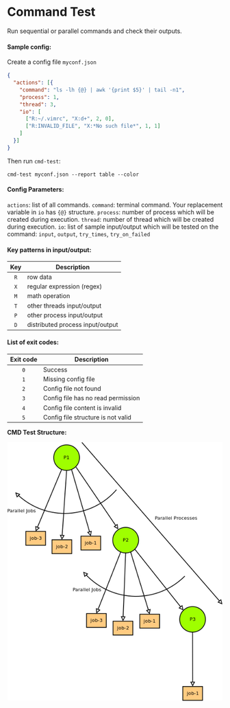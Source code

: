 # Command Test
Run sequential or parallel commands and check their outputs.

#### Sample config:

Create a config file `myconf.json`
```json
{
  "actions": [{
    "command": "ls -lh {@} | awk '{print $5}' | tail -n1",
    "process": 1,
    "thread": 3,
    "io": [
      ["R:~/.vimrc", "X:d+", 2, 0],
      ["R:INVALID_FILE", "X:*No such file*", 1, 1]
    ]
  }]
}
```
Then run `cmd-test`:
```commandline
cmd-test myconf.json --report table --color
```

#### Config Parameters:

`actions`: list of all commands.
`command`: terminal command. Your replacement variable in `io` has `{@}` structure.
`process`: number of process which will be created during execution.
`thread`: number of thread which will be created during execution.
`io`: list of sample input/output which will be tested on the command:
`input`, `output`, `try_times`, `try_on_failed`

#### Key patterns in input/output:

| Key  | Description                      |
| :--: | -------------------------------- |
| `R`  | row data                         |
| `X`  | regular expression (regex)       |
| `M`  | math operation                   |
| `T`  | other threads input/output       |
| `P`  | other process input/output       |
| `D`  | distributed process input/output |

#### List of exit codes:

| Exit code | Description                        |
| :-------: | ---------------------------------- |
|    `0`    | Success                            |
|    `1`    | Missing config file                |
|    `2`    | Config file not found              |
|    `3`    | Config file has no read permission |
|    `4`    | Config file content is invalid     |
|    `5`    | Config file structure is not valid |

**CMD Test Structure:**

![cmd test structure](cmd-test-structure.png)